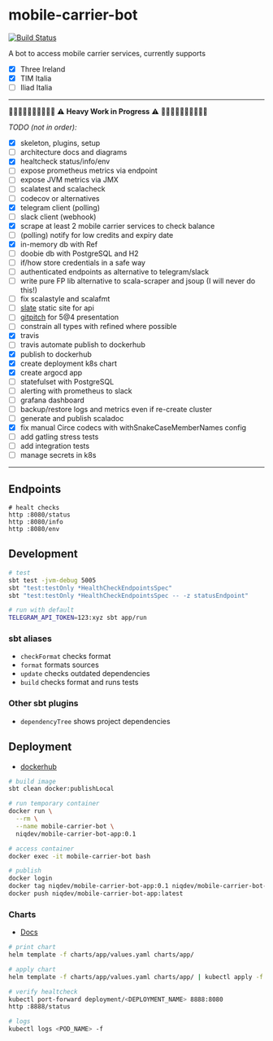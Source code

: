# mobile-carrier-bot

[![Build Status][travis-image]][travis-url]

[travis-image]: https://travis-ci.org/niqdev/mobile-carrier-bot.svg?branch=master
[travis-url]: https://travis-ci.org/niqdev/mobile-carrier-bot

A bot to access mobile carrier services, currently supports

* [x] Three Ireland
* [x] TIM Italia
* [ ] Iliad Italia

---

:construction::construction::construction::construction::construction::construction::construction::construction::construction::construction:
:warning: **Heavy Work in Progress** :warning:
:construction::construction::construction::construction::construction::construction::construction::construction::construction::construction:

*TODO (not in order):*

- [x] skeleton, plugins, setup
- [ ] architecture docs and diagrams
- [x] healtcheck status/info/env
- [ ] expose prometheus metrics via endpoint
- [ ] expose JVM metrics via JMX
- [ ] scalatest and scalacheck
- [ ] codecov or alternatives
- [x] telegram client (polling)
- [ ] slack client (webhook)
- [x] scrape at least 2 mobile carrier services to check balance
- [ ] (polling) notify for low credits and expiry date
- [x] in-memory db with Ref
- [ ] doobie db with PostgreSQL and H2
- [ ] if/how store credentials in a safe way
- [ ] authenticated endpoints as alternative to telegram/slack
- [ ] write pure FP lib alternative to scala-scraper and jsoup (I will never do this!)
- [ ] fix scalastyle and scalafmt
- [ ] [slate](https://lord.github.io/slate) static site for api
- [ ] [gitpitch](https://gitpitch.com) for 5@4 presentation
- [ ] constrain all types with refined where possible
- [x] travis
- [ ] travis automate publish to dockerhub
- [x] publish to dockerhub
- [x] create deployment k8s chart
- [x] create argocd app
- [ ] statefulset with PostgreSQL
- [ ] alerting with prometheus to slack
- [ ] grafana dashboard
- [ ] backup/restore logs and metrics even if re-create cluster
- [ ] generate and publish scaladoc
- [x] fix manual Circe codecs with withSnakeCaseMemberNames config
- [ ] add gatling stress tests
- [ ] add integration tests
- [ ] manage secrets in k8s

---

## Endpoints

```
# healt checks
http :8080/status
http :8080/info
http :8080/env
```

## Development

```bash
# test
sbt test -jvm-debug 5005
sbt "test:testOnly *HealthCheckEndpointsSpec"
sbt "test:testOnly *HealthCheckEndpointsSpec -- -z statusEndpoint"

# run with default
TELEGRAM_API_TOKEN=123:xyz sbt app/run
```

### sbt aliases

* `checkFormat` checks format
* `format` formats sources
* `update` checks outdated dependencies
* `build` checks format and runs tests

### Other sbt plugins

* `dependencyTree` shows project dependencies

## Deployment

* [dockerhub](https://hub.docker.com/u/niqdev)

```bash
# build image
sbt clean docker:publishLocal

# run temporary container
docker run \
  --rm \
  --name mobile-carrier-bot \
  niqdev/mobile-carrier-bot-app:0.1

# access container
docker exec -it mobile-carrier-bot bash

# publish
docker login
docker tag niqdev/mobile-carrier-bot-app:0.1 niqdev/mobile-carrier-bot-app:latest
docker push niqdev/mobile-carrier-bot-app:latest
```

### Charts

* [Docs](https://helm.sh/docs/developing_charts/#charts)

```bash
# print chart
helm template -f charts/app/values.yaml charts/app/

# apply chart
helm template -f charts/app/values.yaml charts/app/ | kubectl apply -f -

# verify healtcheck
kubectl port-forward deployment/<DEPLOYMENT_NAME> 8888:8080
http :8888/status

# logs
kubectl logs <POD_NAME> -f
```
